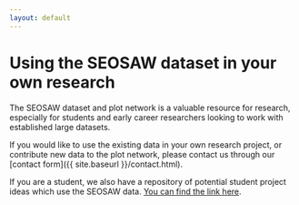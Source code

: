 ```yaml
---
layout: default
---
```


# Using the SEOSAW dataset in your own research 

The SEOSAW dataset and plot network is a valuable resource for research, especially for students and early career researchers looking to work with established large datasets. 

If you would like to use the existing data in your own research project, or contribute new data to the plot network, please contact us through our [contact form]({{ site.baseurl }}/contact.html). 

If you are a student, we also have a repository of potential student project ideas which use the SEOSAW data. [You can find the link here](GOOGLE_DRIVE_LINK).




